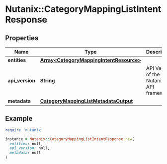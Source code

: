 # Nutanix::CategoryMappingListIntentResponse

## Properties

| Name | Type | Description | Notes |
| ---- | ---- | ----------- | ----- |
| **entities** | [**Array&lt;CategoryMappingIntentResource&gt;**](CategoryMappingIntentResource.md) |  | [optional] |
| **api_version** | **String** | API Version of the Nutanix v3 API framework. | [default to &#39;3.1.0&#39;] |
| **metadata** | [**CategoryMappingListMetadataOutput**](CategoryMappingListMetadataOutput.md) |  |  |

## Example

```ruby
require 'nutanix'

instance = Nutanix::CategoryMappingListIntentResponse.new(
  entities: null,
  api_version: null,
  metadata: null
)
```

